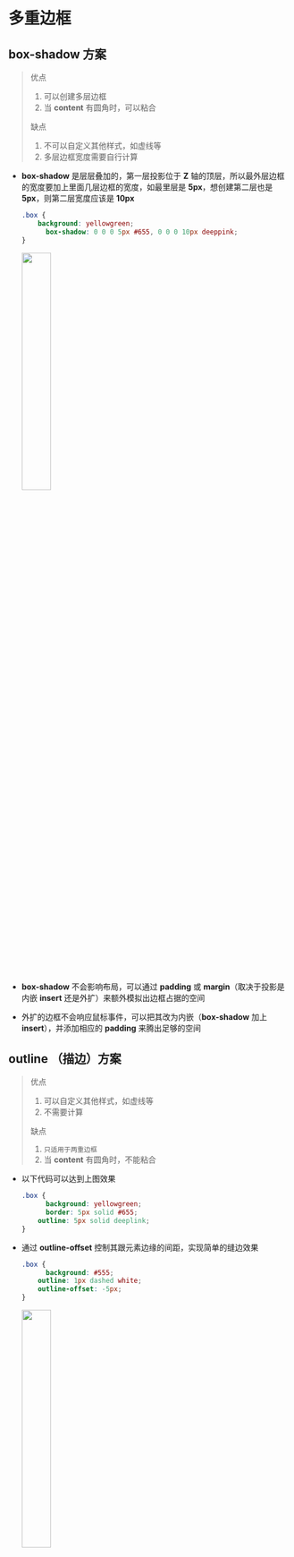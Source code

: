 # 多重边框

## **box-shadow** 方案

> 优点
>
> 1. 可以创建多层边框
> 2. 当 **content** 有圆角时，可以粘合
>
> 缺点
>
> 1. 不可以自定义其他样式，如虚线等
> 2. 多层边框宽度需要自行计算

- **box-shadow** 是层层叠加的，第一层投影位于 **Z** 轴的顶层，所以最外层边框的宽度要加上里面几层边框的宽度，如最里层是 **5px**，想创建第二层也是 **5px**，则第二层宽度应该是 **10px**

  ```css
  .box {
      background: yellowgreen;
  		box-shadow: 0 0 0 5px #655, 0 0 0 10px deeppink;
  }
  ```

  <img src="https://cdn.jsdelivr.net/gh/kingmusi/blogImages/img/20210408222642.png" style="width:33%;" />

- **box-shadow** 不会影响布局，可以通过 **padding** 或 **margin**（取决于投影是内嵌 **insert** 还是外扩）来额外模拟出边框占据的空间

- 外扩的边框不会响应鼠标事件，可以把其改为内嵌（**box-shadow** 加上 **insert**），并添加相应的 **padding** 来腾出足够的空间

## **outline** （描边）方案

> 优点
>
> 1. 可以自定义其他样式，如虚线等
> 2. 不需要计算
>
> 缺点
>
> 1. `只适用于两重边框`
> 2. 当 **content** 有圆角时，不能粘合

- 以下代码可以达到上图效果

  ```css
  .box {
  		background: yellowgreen;
  		border: 5px solid #655;
      outline: 5px solid deeplink;
  }
  ```

- 通过 **outline-offset** 控制其跟元素边缘的间距，实现简单的缝边效果

  ```css
  .box {
  		background: #555;
      outline: 1px dashed white;
      outline-offset: -5px;
  }
  ```

  <img src="https://cdn.jsdelivr.net/gh/kingmusi/blogImages/img/20210408223725.png" style="width:33%;" />